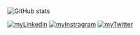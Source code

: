 ### 

![GitHub stats](https://github-readme-stats.vercel.app/api?username=brunohermes&show_icons=true&theme=midnight-purple)


[![myLinkedin](https://img.shields.io/badge/LinkedIn-0077B5?style=for-the-badge&logo=linkedin&logoColor=white)](https://www.linkedin.com/in/bruno-vinicius-hermes-da-costa-501860153) [![myInstragram](https://img.shields.io/badge/Instagram-E4405F?style=for-the-badge&logo=instagram&logoColor=white
)](https://www.instagram.com/hermes.b_/) [![myTwitter](https://img.shields.io/badge/Twitter-1DA1F2?style=for-the-badge&logo=twitter&logoColor=white
)](https://twitter.com/BrunoHermes775) 